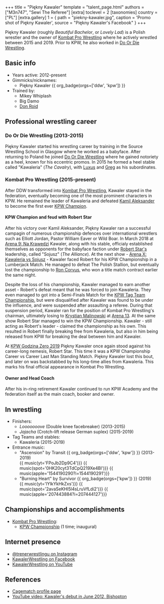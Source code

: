 +++
title = "Piękny Kawaler"
template = "talent_page.html"
authors = ["M3n747", "Sewi The Referee"]
[extra]
toclevel = 2
[taxonomies]
country = ["PL"]
[extra.gallery]
1 = { path = "piekny-kawaler.jpg", caption = 'Promo shot of Piękny Kawaler', source = "Piękny Kawaler's Facebook" }
+++

Piękny Kawaler (roughly _Beautiful Bachelor_, or _Lovely Lad_) is a Polish wrestler and the owner of [Kombat Pro Wrestling](@/o/kpw.md) where he actively wrestled between 2015 and 2019. Prior to KPW, he also worked in [Do Or Die Wrestling](@/o/ddw.md).

## Basic info

* Years active: 2012-present
* Gimmicks/nicknames:
  - Piękny Kawaler {{ org_badge(orgs=['ddw', 'kpw']) }}
* Trained by:
  - Mikey Whiplash
  - Big Damo
  - [Don Roid](@/w/don-roid.md)

## Professional wrestling career

### Do Or Die Wrestling (2013-2015)

Piękny Kawaler started his wrestling career by training in the Source Wrestling School in Glasgow where he worked as a babyface.
After returning to Poland he joined [Do Or Die Wrestling](@/o/ddw.md) where he gained notoriety as a heel, known for his eccentric promos. In 2015 he formed a heel stable called "Kawaleria" (_The Cavalry_), with [Luxus](@/w/luxus.md) and [Greg](@/w/greg.md) as his subordinates.

### Kombat Pro Wrestling (2015-present)

After DDW transformed into [Kombat Pro Wrestling](@/o/kpw.md), Kawaler stayed in the federation, eventually becoming one of the most prominent characters in KPW. He remained the leader of Kawaleria and defeated [Kamil Aleksander](@/w/kamil-aleksander.md) to become the first ever [KPW Champion](@/c/kpw-championship.md).

#### KPW Champion and feud with Robert Star

After his victory over Kamil Aleksander, Piękny Kawaler ran a successful campagin of numerous championship defences over international wrestlers such as Elliott Jordan, Pastor William Eaver or Wild Boar. In March 2018 at [Arena 9: Na Krawędzi](@/e/kpw/2018-03-10-kpw-arena-9.md) Kawaler, along with his stable, officialy established themselves as opponents for the babyface faction under [Robert Star's](@/w/robert-star.md) leadership, called "Sojusz" (_The Alliance_). At the next show - [Arena X: Kawaleria vs Sojusz](@/e/kpw/2018-05-26-kpw-arena-x.md) - Kawaler faced Robert for his KPW Championship in a Lumberjack Match. He managed to defeat The Polish Stallion, but eventually lost the championship to [Ron Corvus](@/w/ron-corvus.md), who won a title match contract earlier the same night.

Despite the loss of his championship, Kawaler managed to earn another asset - Robert's defeat meant that he was forced to join Kawaleria. They even managed to got into a Semi-Finals Match for the [KPW Tag Team Championship](@/c/kpw-tag-team-championship.md), but were disqualified after Kawaler was found to be under the influence, and were suspended after assaulting a referee. During that suspension period, Kawaler ran for the position of Kombat Pro Wrestling's chairman, ultimately losing to [Krystian Malinowski](@/w/krystian-malinowski.md) at [Arena 13](@/e/kpw/2019-04-05-kpw-arena-13.md). At the same show Robert Star managed to win the KPW Championship. Kawaler - still acting as Robert's leader - claimed the championship as his own. This resulted in Robert finally breaking free from Kawaleria, but also in him being released from KPW for breaking the deal between him and Kawaler.

At [KPW Godzina Zero 2019](@/e/kpw/2019-08-17-kpw-godzina-zero-2019.md) Piękny Kawaler once again stood against his career-long nemesis, Robert Star. This time it was a KPW Championship Career vs Career Last Man Standing Match. Piękny Kawaler lost this bout, and later on was backstabbed by his long-time allies from Kawaleria. This marks his final official appearance in Kombat Pro Wrestling.

#### Owner and Head Coach

After his in-ring retirement Kawaler continued to run KPW Academy and the federation itself as the main coach, booker and owner.

## In wrestling

* Finishers:
  - _Looooooove_ (Double knee facebreaker) (2013-2015)
  - _Jajacha_ (Crotch-lift release German suplex) (2015-2019)
* Tag Teams and stables:
  - Kawaleria (2015-2019)
* Entrance music:
  - "Ascension" by Transit
    {{ org_badge(orgs=['ddw', 'kpw']) }} (2013-2019) <br>
    {{ music(yt='FPoJb2Dp9C4')}}
    {{ music(spot='0HK20cyt3TdCpQ219Xe4Bl')}}
    {{ music(apple='1544190290?i=1544190291')}}
  - "Burning Heart" by Survivor
    {{ org_badge(orgs=['kpw']) }} (2019) <br>
    {{ music(yt='lYlkYkHkZxs')}}
    {{ music(spot='2avaSeKHI5l4sLruVfLdi2')}}
    {{ music(apple='207443884?i=207444127')}}

## Championships and accomplishments

* [Kombat Pro Wrestling](@/o/kpw.md):
  - [KPW Championship](@/c/kpw-championship.md) (1 time; inaugural)

## Internet presence

* [@trenerwrestlingu on Instagram](https://www.instagram.com/trenerwrestlingu/)
* [KawalerWrestling on Facebook](https://www.facebook.com/kawalerwrestling/)
* [KawalerWrestling on YouTube](https://www.youtube.com/user/kawalerwrestling)

## References

* [Cagematch profile page](https://www.cagematch.net/?id=2&nr=15421)
* [YouTube video: Kawaler's debut in June 2012, Bishopton](https://www.youtube.com/watch?v=Hw6T_xAz5SY)
